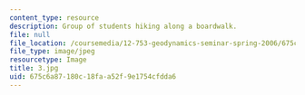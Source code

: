```yaml
---
content_type: resource
description: Group of students hiking along a boardwalk.
file: null
file_location: /coursemedia/12-753-geodynamics-seminar-spring-2006/675c6a87180c18faa52f9e1754cfdda6_3.jpg
file_type: image/jpeg
resourcetype: Image
title: 3.jpg
uid: 675c6a87-180c-18fa-a52f-9e1754cfdda6
---
```


